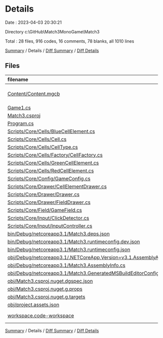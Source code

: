 # Details

Date : 2023-04-03 20:30:21

Directory c:\\GitHub\\Match3MonoGame\\Match3

Total : 28 files,  916 codes, 16 comments, 78 blanks, all 1010 lines

[Summary](results.md) / Details / [Diff Summary](diff.md) / [Diff Details](diff-details.md)

## Files
| filename | language | code | comment | blank | total |
| :--- | :--- | ---: | ---: | ---: | ---: |
| [Content/Content.mgcb](/Content/Content.mgcb) | MonoGame Content Builder | 16 | 4 | 8 | 28 |
| [Game1.cs](/Game1.cs) | C# | 75 | 1 | 19 | 95 |
| [Match3.csproj](/Match3.csproj) | XML | 30 | 0 | 0 | 30 |
| [Program.cs](/Program.cs) | C# | 14 | 0 | 2 | 16 |
| [Scripts/Core/Cells/BlueCellElement.cs](/Scripts/Core/Cells/BlueCellElement.cs) | C# | 10 | 0 | 2 | 12 |
| [Scripts/Core/Cells/Cell.cs](/Scripts/Core/Cells/Cell.cs) | C# | 33 | 0 | 3 | 36 |
| [Scripts/Core/Cells/CellType.cs](/Scripts/Core/Cells/CellType.cs) | C# | 9 | 0 | 1 | 10 |
| [Scripts/Core/Cells/Factory/CellFactory.cs](/Scripts/Core/Cells/Factory/CellFactory.cs) | C# | 23 | 0 | 1 | 24 |
| [Scripts/Core/Cells/GreenCellElement.cs](/Scripts/Core/Cells/GreenCellElement.cs) | C# | 10 | 0 | 2 | 12 |
| [Scripts/Core/Cells/RedCellElement.cs](/Scripts/Core/Cells/RedCellElement.cs) | C# | 10 | 0 | 2 | 12 |
| [Scripts/Core/Config/GameConfig.cs](/Scripts/Core/Config/GameConfig.cs) | C# | 14 | 0 | 1 | 15 |
| [Scripts/Core/Drawer/CellElementDrawer.cs](/Scripts/Core/Drawer/CellElementDrawer.cs) | C# | 17 | 0 | 2 | 19 |
| [Scripts/Core/Drawer/Drawer.cs](/Scripts/Core/Drawer/Drawer.cs) | C# | 11 | 0 | 1 | 12 |
| [Scripts/Core/Drawer/FieldDrawer.cs](/Scripts/Core/Drawer/FieldDrawer.cs) | C# | 47 | 0 | 6 | 53 |
| [Scripts/Core/Field/GameField.cs](/Scripts/Core/Field/GameField.cs) | C# | 35 | 0 | 4 | 39 |
| [Scripts/Core/Input/ClickDetector.cs](/Scripts/Core/Input/ClickDetector.cs) | C# | 49 | 1 | 11 | 61 |
| [Scripts/Core/Input/InputController.cs](/Scripts/Core/Input/InputController.cs) | C# | 22 | 0 | 6 | 28 |
| [bin/Debug/netcoreapp3.1/Match3.deps.json](/bin/Debug/netcoreapp3.1/Match3.deps.json) | JSON | 92 | 0 | 0 | 92 |
| [bin/Debug/netcoreapp3.1/Match3.runtimeconfig.dev.json](/bin/Debug/netcoreapp3.1/Match3.runtimeconfig.dev.json) | JSON | 8 | 0 | 0 | 8 |
| [bin/Debug/netcoreapp3.1/Match3.runtimeconfig.json](/bin/Debug/netcoreapp3.1/Match3.runtimeconfig.json) | JSON | 12 | 0 | 0 | 12 |
| [obj/Debug/netcoreapp3.1/.NETCoreApp,Version=v3.1.AssemblyAttributes.cs](/obj/Debug/netcoreapp3.1/.NETCoreApp,Version=v3.1.AssemblyAttributes.cs) | C# | 3 | 1 | 1 | 5 |
| [obj/Debug/netcoreapp3.1/Match3.AssemblyInfo.cs](/obj/Debug/netcoreapp3.1/Match3.AssemblyInfo.cs) | C# | 9 | 9 | 5 | 23 |
| [obj/Debug/netcoreapp3.1/Match3.GeneratedMSBuildEditorConfig.editorconfig](/obj/Debug/netcoreapp3.1/Match3.GeneratedMSBuildEditorConfig.editorconfig) | Properties | 3 | 0 | 1 | 4 |
| [obj/Match3.csproj.nuget.dgspec.json](/obj/Match3.csproj.nuget.dgspec.json) | JSON | 77 | 0 | 0 | 77 |
| [obj/Match3.csproj.nuget.g.props](/obj/Match3.csproj.nuget.g.props) | XML | 21 | 0 | 0 | 21 |
| [obj/Match3.csproj.nuget.g.targets](/obj/Match3.csproj.nuget.g.targets) | XML | 7 | 0 | 0 | 7 |
| [obj/project.assets.json](/obj/project.assets.json) | JSON | 252 | 0 | 0 | 252 |
| [workspace.code-workspace](/workspace.code-workspace) | JSON with Comments | 7 | 0 | 0 | 7 |

[Summary](results.md) / Details / [Diff Summary](diff.md) / [Diff Details](diff-details.md)